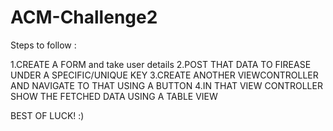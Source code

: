 # ACM-Challenge2
Steps to follow :

1.CREATE A FORM and take user details
2.POST THAT DATA TO FIREASE UNDER A SPECIFIC/UNIQUE KEY
3.CREATE ANOTHER VIEWCONTROLLER AND NAVIGATE TO THAT USING A BUTTON
4.IN THAT VIEW CONTROLLER SHOW THE FETCHED DATA USING A TABLE VIEW

BEST OF LUCK! :)

